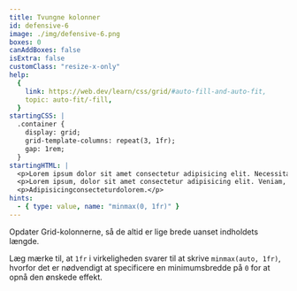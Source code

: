 ```yaml
---
title: Tvungne kolonner
id: defensive-6
image: ./img/defensive-6.png
boxes: 0
canAddBoxes: false
isExtra: false
customClass: "resize-x-only"
help:
  {
    link: https://web.dev/learn/css/grid/#auto-fill-and-auto-fit,
    topic: auto-fit/-fill,
  }
startingCSS: |
  .container {
    display: grid;
    grid-template-columns: repeat(3, 1fr);
    gap: 1rem;
  }
startingHTML: |
  <p>Lorem ipsum dolor sit amet consectetur adipisicing elit. Necessitatibus ipsa quod minus sapiente sunt possimus!</p>
  <p>Lorem ipsum, dolor sit amet consectetur adipisicing elit. Veniam, perspiciatis amet eum id explicabo quis dolor necessitatibus dolorum sed nostrum.</p>
  <p>Adipisicingconsecteturdolorem.</p>
hints:
  - { type: value, name: "minmax(0, 1fr)" }
---
```


Opdater Grid-kolonnerne, så de altid er lige brede uanset indholdets længde.

Læg mærke til, at `1fr` i virkeligheden svarer til at skrive `minmax(auto, 1fr)`, hvorfor det er nødvendigt at specificere en minimumsbredde på `0` for at opnå den ønskede effekt.
